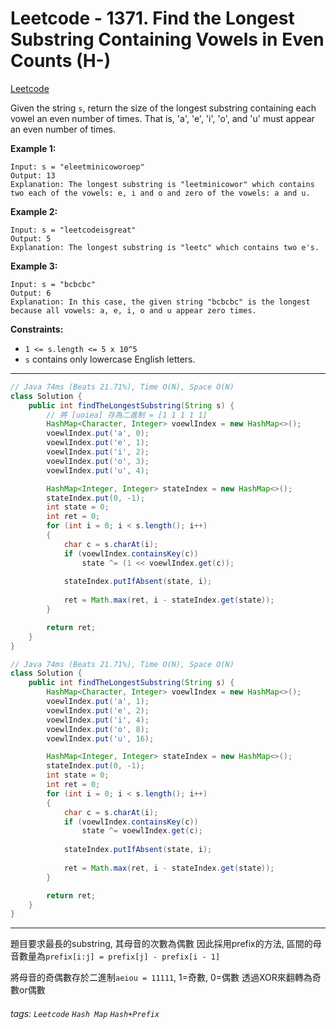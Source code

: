 # Leetcode - 1371. Find the Longest Substring Containing Vowels in Even Counts (H-)

[Leetcode](https://leetcode.com/problems/find-the-longest-substring-containing-vowels-in-even-counts/)

Given the string `s`, return the size of the longest substring containing each vowel an even number of times. That is, 'a', 'e', 'i', 'o', and 'u' must appear an even number of times.

**Example 1:**
```
Input: s = "eleetminicoworoep"
Output: 13
Explanation: The longest substring is "leetminicowor" which contains two each of the vowels: e, i and o and zero of the vowels: a and u.
```
**Example 2:**
```
Input: s = "leetcodeisgreat"
Output: 5
Explanation: The longest substring is "leetc" which contains two e's.
```
**Example 3:**
```
Input: s = "bcbcbc"
Output: 6
Explanation: In this case, the given string "bcbcbc" is the longest because all vowels: a, e, i, o and u appear zero times.
```
**Constraints:**

-   `1 <= s.length <= 5 x 10^5`
-   `s` contains only lowercase English letters.

---
```java
// Java 74ms (Beats 21.71%), Time O(N), Space O(N)
class Solution {
    public int findTheLongestSubstring(String s) {
        // 將 [uoiea] 存為二進制 = [1 1 1 1 1]
        HashMap<Character, Integer> voewlIndex = new HashMap<>();
        voewlIndex.put('a', 0);
        voewlIndex.put('e', 1);
        voewlIndex.put('i', 2);
        voewlIndex.put('o', 3);
        voewlIndex.put('u', 4);

        HashMap<Integer, Integer> stateIndex = new HashMap<>();
        stateIndex.put(0, -1);
        int state = 0;
        int ret = 0;
        for (int i = 0; i < s.length(); i++)
        {
            char c = s.charAt(i);
            if (voewlIndex.containsKey(c))
                state ^= (1 << voewlIndex.get(c));
            
            stateIndex.putIfAbsent(state, i);
            
            ret = Math.max(ret, i - stateIndex.get(state));
        }

        return ret;
    }
}
```
```java
// Java 74ms (Beats 21.71%), Time O(N), Space O(N)
class Solution {
    public int findTheLongestSubstring(String s) {
        HashMap<Character, Integer> voewlIndex = new HashMap<>();
        voewlIndex.put('a', 1);
        voewlIndex.put('e', 2);
        voewlIndex.put('i', 4);
        voewlIndex.put('o', 8);
        voewlIndex.put('u', 16);

        HashMap<Integer, Integer> stateIndex = new HashMap<>();
        stateIndex.put(0, -1);
        int state = 0;
        int ret = 0;
        for (int i = 0; i < s.length(); i++)
        {
            char c = s.charAt(i);
            if (voewlIndex.containsKey(c))
                state ^= voewlIndex.get(c);
            
            stateIndex.putIfAbsent(state, i);
            
            ret = Math.max(ret, i - stateIndex.get(state));
        }

        return ret;
    }
}

```
---
題目要求最長的substring, 其母音的次數為偶數
因此採用prefix的方法, 區間的母音數量為`prefix[i:j] = prefix[j] - prefix[i - 1]`

將母音的奇偶數存於二進制`aeiou = 11111`, 1=奇數, 0=偶數
透過XOR來翻轉為奇數or偶數


###### tags: `Leetcode` `Hash Map` `Hash+Prefix`